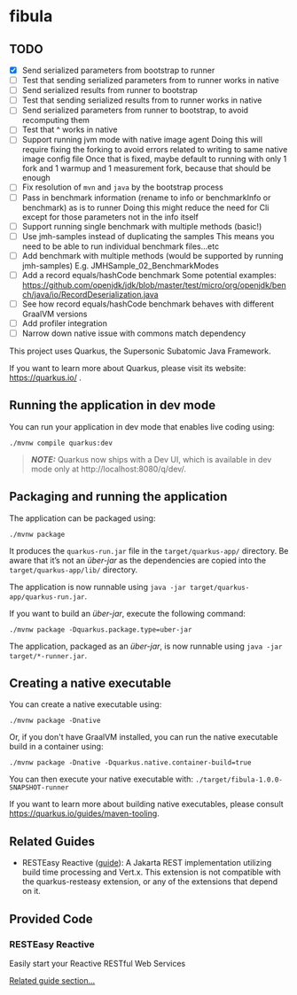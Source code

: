 # fibula

## TODO

- [X] Send serialized parameters from bootstrap to runner
- [ ] Test that sending serialized parameters from to runner works in native
- [ ] Send serialized results from runner to bootstrap
- [ ] Test that sending serialized results from to runner works in native
- [ ] Send serialized parameters from runner to bootstrap, to avoid recomputing them
- [ ] Test that ^ works in native
- [ ] Support running jvm mode with native image agent
      Doing this will require fixing the forking to avoid errors related to writing to same native image config file
      Once that is fixed, maybe default to running with only 1 fork and 1 warmup and 1 measurement fork, because that should be enough
- [ ] Fix resolution of `mvn` and `java` by the bootstrap process
- [ ] Pass in benchmark information (rename to info or benchmarkInfo or benchmark) as is to runner
      Doing this might reduce the need for Cli except for those parameters not in the info itself
- [ ] Support running single benchmark with multiple methods (basic!)
- [ ] Use jmh-samples instead of duplicating the samples
      This means you need to be able to run individual benchmark files...etc
- [ ] Add benchmark with multiple methods (would be supported by running jmh-samples)
      E.g. JMHSample_02_BenchmarkModes
- [ ] Add a record equals/hashCode benchmark
      Some potential examples:
      https://github.com/openjdk/jdk/blob/master/test/micro/org/openjdk/bench/java/io/RecordDeserialization.java
- [ ] See how record equals/hashCode benchmark behaves with different GraalVM versions
- [ ] Add profiler integration
- [ ] Narrow down native issue with commons match dependency

This project uses Quarkus, the Supersonic Subatomic Java Framework.

If you want to learn more about Quarkus, please visit its website: https://quarkus.io/ .

## Running the application in dev mode

You can run your application in dev mode that enables live coding using:
```shell script
./mvnw compile quarkus:dev
```

> **_NOTE:_**  Quarkus now ships with a Dev UI, which is available in dev mode only at http://localhost:8080/q/dev/.

## Packaging and running the application

The application can be packaged using:
```shell script
./mvnw package
```
It produces the `quarkus-run.jar` file in the `target/quarkus-app/` directory.
Be aware that it’s not an _über-jar_ as the dependencies are copied into the `target/quarkus-app/lib/` directory.

The application is now runnable using `java -jar target/quarkus-app/quarkus-run.jar`.

If you want to build an _über-jar_, execute the following command:
```shell script
./mvnw package -Dquarkus.package.type=uber-jar
```

The application, packaged as an _über-jar_, is now runnable using `java -jar target/*-runner.jar`.

## Creating a native executable

You can create a native executable using: 
```shell script
./mvnw package -Dnative
```

Or, if you don't have GraalVM installed, you can run the native executable build in a container using: 
```shell script
./mvnw package -Dnative -Dquarkus.native.container-build=true
```

You can then execute your native executable with: `./target/fibula-1.0.0-SNAPSHOT-runner`

If you want to learn more about building native executables, please consult https://quarkus.io/guides/maven-tooling.

## Related Guides

- RESTEasy Reactive ([guide](https://quarkus.io/guides/resteasy-reactive)): A Jakarta REST implementation utilizing build time processing and Vert.x. This extension is not compatible with the quarkus-resteasy extension, or any of the extensions that depend on it.

## Provided Code

### RESTEasy Reactive

Easily start your Reactive RESTful Web Services

[Related guide section...](https://quarkus.io/guides/getting-started-reactive#reactive-jax-rs-resources)
